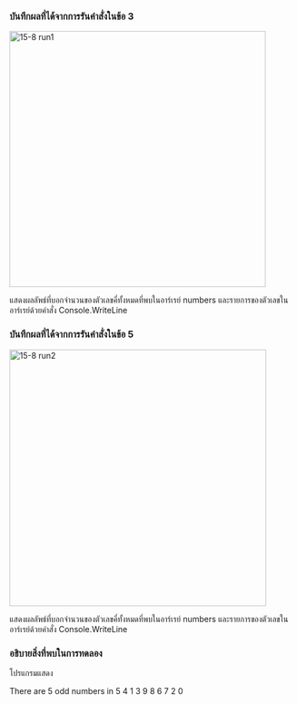 ### บันทึกผลที่ได้จากการรันคำสั่งในข้อ 3
<img width="451" alt="15-8 run1" src="https://github.com/kanoksiriboonkam/03376836-OOP-2566-Lab-15/assets/144196048/1144fe0b-67c7-451b-bd8e-47142c9a31d8">

แสดงผลลัพธ์ที่บอกจำนวนของตัวเลขคี่ทั้งหมดที่พบในอาร์เรย์ numbers และรายการของตัวเลขในอาร์เรย์ด้วยคำสั่ง Console.WriteLine

### บันทึกผลที่ได้จากการรันคำสั่งในข้อ 5
<img width="452" alt="15-8 run2" src="https://github.com/kanoksiriboonkam/03376836-OOP-2566-Lab-15/assets/144196048/9ce186ca-738e-4d0d-bed7-3bba8dfef336">

แสดงผลลัพธ์ที่บอกจำนวนของตัวเลขคี่ทั้งหมดที่พบในอาร์เรย์ numbers และรายการของตัวเลขในอาร์เรย์ด้วยคำสั่ง Console.WriteLine

### อธิบายสิ่งที่พบในการทดลอง
โปรแกรมแสดง

There are 5 odd numbers in 5 4 1 3 9 8 6 7 2 0
